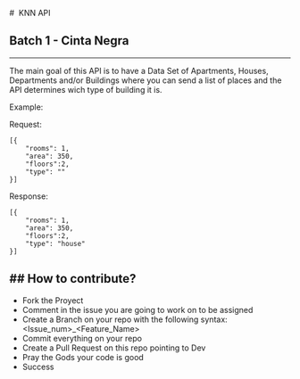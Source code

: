 #  KNN API
##  Batch 1 - Cinta Negra 
------------

The main goal of this API is to have a Data Set of Apartments, Houses, Departments and/or Buildings where
you can send a list of places and the API determines wich type of building it is.

Example:

Request:

```
[{
    "rooms": 1, 
    "area": 350, 
    "floors":2,
    "type": ""
}]
```

Response:
```
[{
    "rooms": 1, 
    "area": 350, 
    "floors":2,
    "type": "house"
}]
```

## How to contribute?
------

 - Fork the Proyect
 - Comment in the issue you are going to work on to be assigned
 - Create a Branch on your repo with the following syntax:  <Issue_num>_<Feature_Name>
 - Commit everything on your repo
 - Create a Pull Request on this repo pointing to Dev
 - Pray the Gods your code is good
 - Success